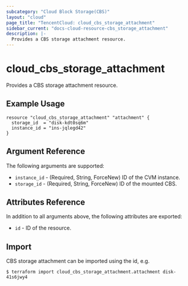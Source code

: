 ```yaml
---
subcategory: "Cloud Block Storage(CBS)"
layout: "cloud"
page_title: "TencentCloud: cloud_cbs_storage_attachment"
sidebar_current: "docs-cloud-resource-cbs_storage_attachment"
description: |-
  Provides a CBS storage attachment resource.
---
```


# cloud_cbs_storage_attachment

Provides a CBS storage attachment resource.

## Example Usage

```hcl
resource "cloud_cbs_storage_attachment" "attachment" {
  storage_id  = "disk-kdt0sq6m"
  instance_id = "ins-jqlegd42"
}
```

## Argument Reference

The following arguments are supported:

* `instance_id` - (Required, String, ForceNew) ID of the CVM instance.
* `storage_id` - (Required, String, ForceNew) ID of the mounted CBS.

## Attributes Reference

In addition to all arguments above, the following attributes are exported:

* `id` - ID of the resource.



## Import

CBS storage attachment can be imported using the id, e.g.

```
$ terraform import cloud_cbs_storage_attachment.attachment disk-41s6jwy4
```

